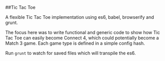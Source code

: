 ##Tic Tac Toe

A flexible Tic Tac Toe implementation using es6, babel, browserify and grunt.

The focus here was to write functional and generic code to show how Tic Tac Toe can easily become Connect 4, which
could potentially become a Match 3 game. Each game type is defined in a simple config hash.

Run `grunt` to watch for saved files which will transpile the es6.


